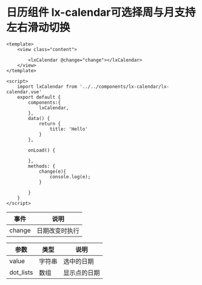 # 日历组件 lx-calendar可选择周与月支持左右滑动切换


```
<template>
	<view class="content">

		<lxCalendar @change="change"></lxCalendar>
	</view>
</template>

<script>
	import lxCalendar from '../../components/lx-calendar/lx-calendar.vue'
	export default {
		components:{
			lxCalendar,
		},
		data() {
			return {
				title: 'Hello'
			}
		},

		onLoad() {

		},
		methods: {
			change(e){
				console.log(e);
			}

		}
	}
</script>
```


事件 | 说明
---|---
change | 日期改变时执行

参数 | 类型 | 说明
---|---|---
value | 字符串 | 选中的日期 
dot_lists | 数组 | 显示点的日期





